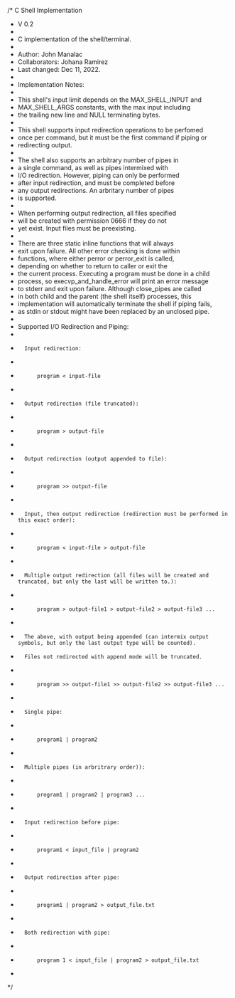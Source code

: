 /*  C Shell Implementation
*   V 0.2
*
*   C implementation of the shell/terminal.
*
*   Author: John Manalac
*   Collaborators: Johana Ramirez
*   Last changed: Dec 11, 2022.
*
*   Implementation Notes: 
*   
*   This shell's input limit depends on the MAX_SHELL_INPUT and 
*   MAX_SHELL_ARGS constants, with the max input including 
*   the trailing new line and NULL terminating bytes. 
*
*   This shell supports input redirection operations to be perfomed 
*   once per command, but it must be the first command if piping or 
*   redirecting output. 
*
*   The shell also supports an arbitrary number of pipes in 
*   a single command, as well as pipes intermixed with 
*   I/O redirection. However, piping can only be performed 
*   after input redirection, and must be completed before 
*   any output redirections. An arbritary number of pipes
*   is supported.
*
*   When performing output redirection, all files specified
*   will be created with permission 0666 if they do not
*   yet exist. Input files must be preexisting.
*
*   There are three static inline functions that will always 
*   exit upon failure. All other error checking is done within 
*   functions, where either perror or perror_exit is called,
*   depending on whether to return to caller or exit the 
*   the current process. Executing a program must be done in a child
*   process, so execvp_and_handle_error will print an error message
*   to stderr and exit upon failure. Although close_pipes are called
*   in both child and the parent (the shell itself) processes, this 
*   implementation will automatically terminate the shell if piping fails, 
*   as stdin or stdout might have been replaced by an unclosed pipe. 
*
*   Supported I/O Redirection and Piping: 
*
*       Input redirection: 
*
*           program < input-file 
*
*       Output redirection (file truncated): 
*
*           program > output-file 
*
*       Output redirection (output appended to file): 
*            
*           program >> output-file 
*
*       Input, then output redirection (redirection must be performed in this exact order):
*       
*           program < input-file > output-file
*
*       Multiple output redirection (all files will be created and truncated, but only the last will be written to.): 
*       
*           program > output-file1 > output-file2 > output-file3 ...
*
*       The above, with output being appended (can intermix output symbols, but only the last output type will be counted). 
*       Files not redirected with append mode will be truncated. 
*
*           program >> output-file1 >> output-file2 >> output-file3 ...
*
*       Single pipe: 
*
*           program1 | program2
*
*       Multiple pipes (in arbritrary order)): 
*
*           program1 | program2 | program3 ...
*
*       Input redirection before pipe: 
*           
*           program1 < input_file | program2 
*
*       Output redirection after pipe: 
*           
*           program1 | program2 > output_file.txt
*
*       Both redirection with pipe: 
*           
*           program 1 < input_file | program2 > output_file.txt
*
*/

